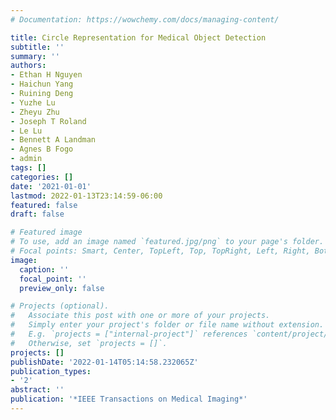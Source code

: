 ```yaml
---
# Documentation: https://wowchemy.com/docs/managing-content/

title: Circle Representation for Medical Object Detection
subtitle: ''
summary: ''
authors:
- Ethan H Nguyen
- Haichun Yang
- Ruining Deng
- Yuzhe Lu
- Zheyu Zhu
- Joseph T Roland
- Le Lu
- Bennett A Landman
- Agnes B Fogo
- admin
tags: []
categories: []
date: '2021-01-01'
lastmod: 2022-01-13T23:14:59-06:00
featured: false
draft: false

# Featured image
# To use, add an image named `featured.jpg/png` to your page's folder.
# Focal points: Smart, Center, TopLeft, Top, TopRight, Left, Right, BottomLeft, Bottom, BottomRight.
image:
  caption: ''
  focal_point: ''
  preview_only: false

# Projects (optional).
#   Associate this post with one or more of your projects.
#   Simply enter your project's folder or file name without extension.
#   E.g. `projects = ["internal-project"]` references `content/project/deep-learning/index.md`.
#   Otherwise, set `projects = []`.
projects: []
publishDate: '2022-01-14T05:14:58.232065Z'
publication_types:
- '2'
abstract: ''
publication: '*IEEE Transactions on Medical Imaging*'
---
```

